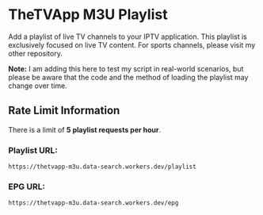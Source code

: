 # TheTVApp M3U Playlist

Add a playlist of live TV channels to your IPTV application. This playlist is exclusively focused on live TV content. For sports channels, please visit my other repository.

**Note:** I am adding this here to test my script in real-world scenarios, but please be aware that the code and the method of loading the playlist may change over time.

## Rate Limit Information

There is a limit of **5 playlist requests per hour**.

### Playlist URL:
``https://thetvapp-m3u.data-search.workers.dev/playlist``

### EPG URL:
``https://thetvapp-m3u.data-search.workers.dev/epg``

